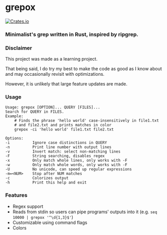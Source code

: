 # grepox
[![Crates.io](https://img.shields.io/crates/v/grepox)](https://crates.io/crates/grepox)

### Minimalist's grep written in Rust, inspired by ripgrep.

### Disclaimer

This project was made as a learning project.

That being said, I do try my best to make the code as good as I know about and may occasionally revisit with optimizations.

However, it is unlikely that large feature updates are made.

### Usage
```
Usage: grepox [OPTION]... QUERY [FILES]...
Search for QUERY in FILES.
Example:
    # Finds the phrase 'hello world' case-insensitively in file1.txt
    # and file2.txt and prints matches in color
    grepox -ci 'hello world' file1.txt file2.txt

Options:
-i          Ignore case distinctions in QUERY
-n          Print line number with output lines
-v          Invert match: select non-matching lines
-F          String searching, disables regex
-x          Only match whole lines, only works with -F
-w          Only match whole words, only works with -F
-U          No unicode, can speed up regular expressions
-m=<NUM>    Stop after NUM matches
-c          Colorizes output
-h          Print this help and exit
```

### Features
+ Regex support
+ Reads from stdin so users can pipe programs' outputs into it (e.g. `seq 10000 | grepox '^\d{1,3}$'`)
+ Customizable using command flags
+ Colors
